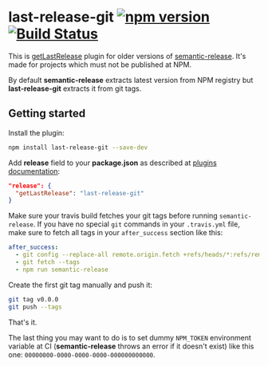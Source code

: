 # last-release-git [![npm version](https://badge.fury.io/js/last-release-git.svg)](https://badge.fury.io/js/last-release-git) [![Build Status](https://travis-ci.org/finom/last-release-git.svg?branch=master)](https://travis-ci.org/finom/last-release-git)

This is [getLastRelease](https://github.com/semantic-release/semantic-release#getlastrelease) plugin for older versions of [semantic-release](https://github.com/semantic-release/semantic-release). It's made for projects which must not be published at NPM.

By default **semantic-release** extracts latest version from NPM registry but **last-release-git** extracts it from git tags.

## Getting started

Install the plugin:

```sh
npm install last-release-git --save-dev
```

Add **release** field to your **package.json** as described at [plugins documentation](https://github.com/semantic-release/semantic-release#plugins):

```json
"release": {
  "getLastRelease": "last-release-git"
}
```

Make sure your travis build fetches your git tags before running `semantic-release`. If you have no special `git` commands in your `.travis.yml` file, make sure to fetch all tags in your `after_success` section like this:
```yaml
after_success:
  - git config --replace-all remote.origin.fetch +refs/heads/*:refs/remotes/origin/*
  - git fetch --tags
  - npm run semantic-release
```

Create the first git tag manually and push it:
```sh
git tag v0.0.0
git push --tags
```

That's it.

The last thing you may want to do is to set dummy ``NPM_TOKEN`` environment variable at CI (**semantic-release** throws an error if it doesn't exist) like this one: ``00000000-0000-0000-0000-000000000000``.
